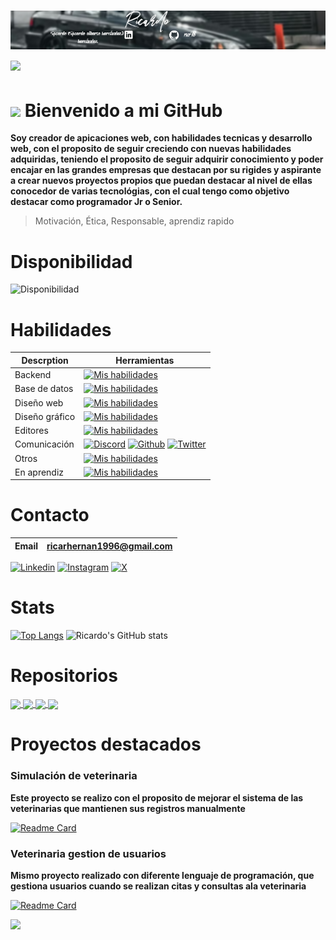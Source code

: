 # ![Banner](banner-r.png) <img src="https://media.giphy.com/media/HvekzBaREHxlEwvlOS/giphy.gif?cid=ecf05e47yl0x7edgm0bgobtyk61gs2bpjmkg8423ntivauc2&ep=v1_stickers_search&rid=giphy.gif&ct=s" width="100"> 
#  <img src="https://capsule-render.vercel.app/api?type=waving&color=0:ff00cc,100:3333ff&height=100&section=header"/>        Bienvenido a mi GitHub 


**Soy creador de apicaciones web, con habilidades tecnicas y desarrollo web, con el proposito de seguir creciendo con nuevas habilidades adquiridas, teniendo el proposito 
de seguir adquirir conocimiento y poder encajar en las grandes empresas que destacan por su rigides y aspirante a crear nuevos proyectos propios que puedan destacar al nivel de ellas
conocedor de varias tecnológias, con el cual tengo como objetivo destacar como programador Jr o Senior.**
> Motivación,
> Ética,
> Responsable,
> aprendiz rapido

# Disponibilidad 


  ![Disponibilidad](https://img.shields.io/badge/Disponible_para_trabajo-✅-brightgreen?style=for-the-badge)

  # Habilidades

|Descrption|  Herramientas|
|-----------|------------------|
|Backend| [![Mis habilidades](https://skillicons.dev/icons?i=js,cs,java,swift,php,py,ruby)](https://skillicons.dev)|
|Base de datos|[![Mis habilidades](https://skillicons.dev/icons?i=mysql,mongodb,firebase)](https://skillicons.dev)|
|Diseño web|[![Mis habilidades](https://skillicons.dev/icons?i=html,css,bootstrap)](https://skillicons.dev)|
|Diseño gráfico|[![Mis habilidades](https://skillicons.dev/icons?i=ps,ai)](https://skillicons.dev)|
|Editores|[![Mis habilidades](https://skillicons.dev/icons?i=sublime,visualstudio,vscode)](https://skillicons.dev)|
|Comunicación|[![Discord](https://skillicons.dev/icons?i=discord)](https://discordapp.com//users/vana2._60845)  [![Github](https://skillicons.dev/icons?i=github)](https://github.com/ricr78)  [![Twitter](https://skillicons.dev/icons?i=twitter)](https://twitter.com/dontcardo_)|
|Otros|[![Mis habilidades](https://skillicons.dev/icons?i=git,dotnet,bash,arduino)](https://skillicons.dev)|
|En aprendiz|[![Mis habilidades](https://skillicons.dev/icons?i=linux,nodejs,ts,kali,reack)](https://skillicons.dev)|



# Contacto
|Email|ricarhernan1996@gmail.com|
|-----|-------------------------|

[![Linkedin](https://img.shields.io/badge/LinkedIn-Follow-blue?style=for-the-badge&logo=linkedin&logoColor=white)](https://www.linkedin.com/in/ricardo-hern%C3%A1ndez-5b4475282/)
[![Instagram](https://img.shields.io/badge/Instagram-Follow-purple?style=for-the-badge&logo=instagram&logoColor=white)](https://www.instagram.com/ricardo__.96/)
[![X](https://img.shields.io/badge/X-Follow-black?style=for-the-badge&logo=x&logoColor=white)](https://x.com/dontcardo_)

# Stats
[![Top Langs](https://github-readme-stats.vercel.app/api/top-langs/?username=ricr78&layout=normal&theme=dark&progress=true)](https://github.com/anuraghazra/github-readme-stats)
![Ricardo's GitHub stats](https://github-readme-stats.vercel.app/api?username=ricr78&show_icons=true&theme=dark&border_color=e4e2e2&cache_seconds=21600&rank_icon=percentile&line_height=25&text_bold=true&ring_color=2f80ed&description_lines_count=null&show_owner=true&) 

# Repositorios
<a href="https://github.com/ricr78/PetVidaP">
  <img align="center" src="https://github-readme-stats.vercel.app/api/pin/?username=ricr78&repo=PetVidaP&theme=dark" />
</a>
<a href="https://github.com/ricr78/PetVidaCare">
  <img align="center" src="https://github-readme-stats.vercel.app/api/pin/?username=ricr78&repo=PetVidaCare&theme=dark" />
</a>
<a href="https://github.com/ricr78/Login_with_Math">
  <img align="center" src="https://github-readme-stats.vercel.app/api/pin/?username=ricr78&repo=Login_with_Math&theme=dark" />
</a>
<a href="https://github.com/ricr78/CRUDLINQ">
  <img align="center" src="https://github-readme-stats.vercel.app/api/pin/?username=ricr78&repo=CRUDLINQ&theme=dark" />
</a>

# Proyectos destacados
### Simulación de veterinaria
**Este proyecto se realizo con el proposito de mejorar el sistema de las veterinarias que mantienen sus registros manualmente**

[![Readme Card](https://github-readme-stats.vercel.app/api/pin/?username=ricr78&repo=PetVidaCare&show_owner=true&theme=dark)](https://github.com/anuraghazra/github-readme-stats)

### Veterinaria gestion de usuarios
**Mismo proyecto realizado con diferente lenguaje de programación, que gestiona usuarios cuando se realizan citas y consultas  ala veterinaria**

[![Readme Card](https://github-readme-stats.vercel.app/api/pin/?username=ricr78&repo=PetVidaP&show_owner=true&theme=dark)](https://github.com/anuraghazra/github-readme-stats)


 

<img src="https://capsule-render.vercel.app/api?type=waving&color=0:00ffcc,100:3333ff&height=80&section=footer"/>














